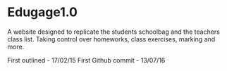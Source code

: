 # Edugage1.0

A website designed to replicate the students schoolbag and the teachers class list. Taking control over homeworks, class
exercises, marking and more. 

First outlined - 17/02/15
First Github commit - 13/07/16
